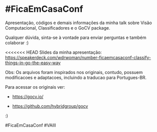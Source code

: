 # #FicaEmCasaConf 
Apresentação, códigos e demais informações da minha talk sobre Visão Computacional, Classificadores e o GoCV package.

Qualquer dúvida, sinta-se à vontade para enviar perguntas e também colaborar :)

<<<<<<< HEAD
Slides da minha apresentação: https://speakerdeck.com/wdrwoman/number-ficaemcasaconf-classify-things-in-go-the-easy-way

Obs: Os arquivos foram inspirados nos originais, contudo, possuem modificacoes e adaptacoes, incluindo a traducao para Portugues-BR.

Para acessar os originais ver: 

* https://gocv.io/

* https://github.com/hybridgroup/gocv

:)



#FicaEmCasaConf #VAIII

